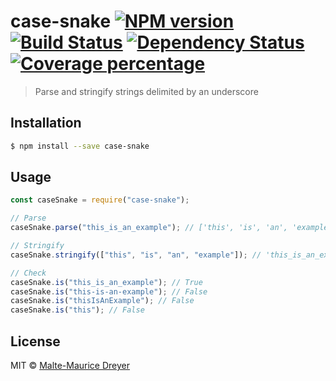 # case-snake [![NPM version][npm-image]][npm-url] [![Build Status][travis-image]][travis-url] [![Dependency Status][daviddm-image]][daviddm-url] [![Coverage percentage][coveralls-image]][coveralls-url]

> Parse and stringify strings delimited by an underscore

## Installation

```sh
$ npm install --save case-snake
```

## Usage

```js
const caseSnake = require("case-snake");

// Parse
caseSnake.parse("this_is_an_example"); // ['this', 'is', 'an', 'example']

// Stringify
caseSnake.stringify(["this", "is", "an", "example"]); // 'this_is_an_example'

// Check
caseSnake.is("this_is_an_example"); // True
caseSnake.is("this-is-an-example"); // False
caseSnake.is("thisIsAnExample"); // False
caseSnake.is("this"); // False
```

## License

MIT © [Malte-Maurice Dreyer](https://github.com/Myhlamaeus)

[npm-image]: https://badge.fury.io/js/case-snake.svg
[npm-url]: https://npmjs.org/package/case-snake
[travis-image]: https://travis-ci.org/Myhlamaeus/case-snake.svg?branch=master
[travis-url]: https://travis-ci.org/Myhlamaeus/case-snake
[daviddm-image]: https://david-dm.org/Myhlamaeus/case-snake.svg?theme=shields.io
[daviddm-url]: https://david-dm.org/Myhlamaeus/case-snake
[coveralls-image]: https://coveralls.io/repos/Myhlamaeus/case-snake/badge.svg
[coveralls-url]: https://coveralls.io/r/Myhlamaeus/case-snake
